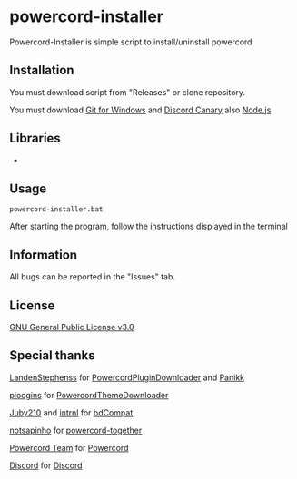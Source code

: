 # powercord-installer

Powercord-Installer is simple script to install/uninstall powercord

## Installation

You must download script from "Releases" or clone repository.

You must download [Git for Windows](https://gitforwindows.org) and [Discord Canary](https://discordapp.com/api/download/canary?platform=win) also [Node.js](https://nodejs.org/en/download/)

## Libraries

-

## Usage

```
powercord-installer.bat
```

After starting the program, follow the instructions displayed in the terminal

## Information

All bugs can be reported in the "Issues" tab.

## License
[GNU General Public License v3.0](https://choosealicense.com/licenses/gpl-3.0/)

## Special thanks

[LandenStephenss](https://github.com/LandenStephenss/) for [PowercordPluginDownloader](https://github.com/LandenStephenss/PowercordPluginDownloader) and [Panikk](https://github.com/LandenStephenss/Panikk)

[ploogins](https://github.com/ploogins/) for [PowercordThemeDownloader](https://github.com/ploogins/PowercordThemeDownloader)

[Juby210](https://github.com/Juby210/) and [intrnl](https://github.com/intrnl/) for [bdCompat](https://github.com/Juby210/bdCompat)

[notsapinho](https://github.com/notsapinho) for [powercord-together](https://github.com/notsapinho/powercord-together)

[Powercord Team](https://github.com/powercord-org) for [Powercord](https://github.com/powercord-org/powercord)

[Discord](https://discord.com) for [Discord](https://discord.com)
